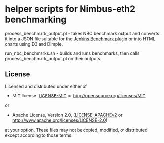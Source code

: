 # helper scripts for Nimbus-eth2 benchmarking

process\_benchmark\_output.pl - takes NBC benchmark output and converts it into a
JSON file suitable for the [Jenkins Benchmark
plugin](https://plugins.jenkins.io/benchmark/) or into HTML charts using D3 and Dimple.

run\_nbc\_benchmarks.sh - builds and runs benchmarks, then calls process\_benchmark\_output.pl on their outputs.

## License

Licensed and distributed under either of

* MIT license: [LICENSE-MIT](LICENSE-MIT) or http://opensource.org/licenses/MIT

or

* Apache License, Version 2.0, ([LICENSE-APACHEv2](LICENSE-APACHEv2) or http://www.apache.org/licenses/LICENSE-2.0)

at your option. These files may not be copied, modified, or distributed except according to those terms.

